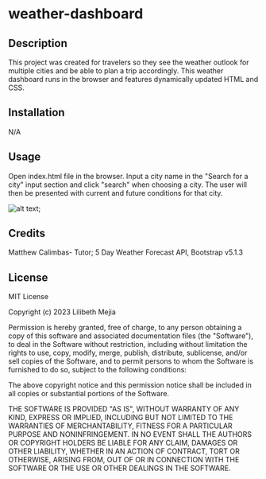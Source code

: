 # weather-dashboard

## Description
This project was created for travelers so they see the weather outlook for multiple cities and be able to plan a trip accordingly. This weather dashboard runs in the browser and features dynamically updated HTML and CSS. 

## Installation
N/A

## Usage
Open index.html file in the browser. Input a city name in the "Search for a city" input section and click "search" when choosing a city. The user will then be presented with current and future conditions for that city. 

![alt text](../weather-dashboard/images/screenshot.png);


## Credits
Matthew Calimbas- Tutor; 5 Day Weather Forecast API, Bootstrap v5.1.3


## License
MIT License

Copyright (c) 2023 Lilibeth Mejia

Permission is hereby granted, free of charge, to any person obtaining a copy
of this software and associated documentation files (the "Software"), to deal
in the Software without restriction, including without limitation the rights
to use, copy, modify, merge, publish, distribute, sublicense, and/or sell
copies of the Software, and to permit persons to whom the Software is
furnished to do so, subject to the following conditions:

The above copyright notice and this permission notice shall be included in all
copies or substantial portions of the Software.

THE SOFTWARE IS PROVIDED "AS IS", WITHOUT WARRANTY OF ANY KIND, EXPRESS OR
IMPLIED, INCLUDING BUT NOT LIMITED TO THE WARRANTIES OF MERCHANTABILITY,
FITNESS FOR A PARTICULAR PURPOSE AND NONINFRINGEMENT. IN NO EVENT SHALL THE
AUTHORS OR COPYRIGHT HOLDERS BE LIABLE FOR ANY CLAIM, DAMAGES OR OTHER
LIABILITY, WHETHER IN AN ACTION OF CONTRACT, TORT OR OTHERWISE, ARISING FROM,
OUT OF OR IN CONNECTION WITH THE SOFTWARE OR THE USE OR OTHER DEALINGS IN THE
SOFTWARE.

